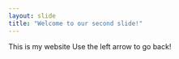 ```yaml
---
layout: slide
title: "Welcome to our second slide!"
---
```

This is my website
Use the left arrow to go back!
